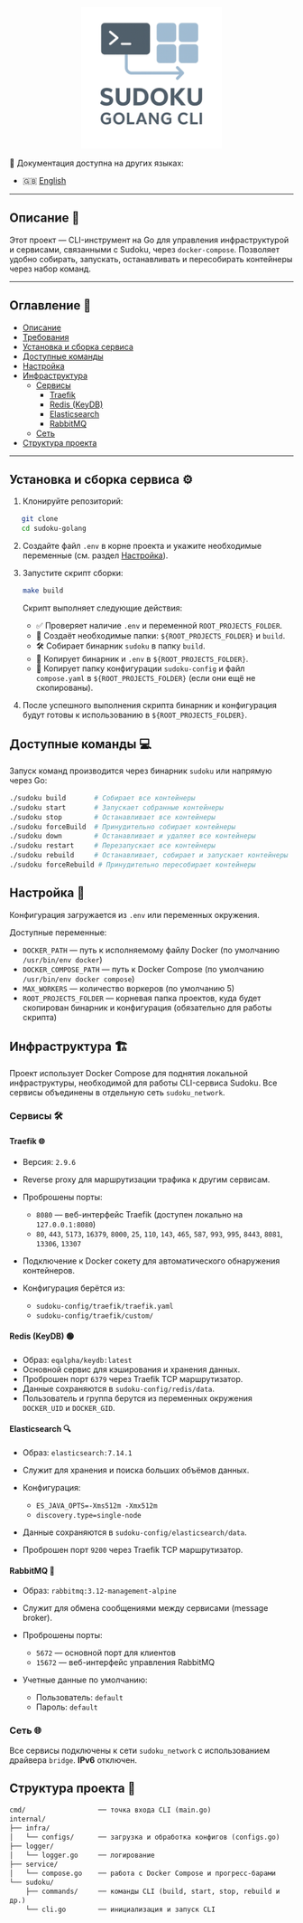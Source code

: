 <p align="center">
  <img src="img/logo.png" alt="Sudoku Golang CLI Logo" width="250"/>
</p>

📘 Документация доступна на других языках:

* 🇬🇧 [English](README.en.md)

---

## Описание 📝

Этот проект — CLI-инструмент на Go для управления инфраструктурой и сервисами, связанными с Sudoku, через `docker-compose`. Позволяет удобно собирать, запускать, останавливать и пересобирать контейнеры через набор команд.

---

## Оглавление 📑

* [Описание](#описание)
* [Требования](#требования)
* [Установка и сборка сервиса](#установка-и-сборка-сервиса)
* [Доступные команды](#доступные-команды)
* [Настройка](#настройка)
* [Инфраструктура](#инфраструктура)
    * [Сервисы](#сервисы)
        * [Traefik](#traefik)
        * [Redis (KeyDB)](#redis-keydb)
        * [Elasticsearch](#elasticsearch)
        * [RabbitMQ](#rabbitmq)
    * [Сеть](#сеть)
* [Структура проекта](#структура-проекта)

---

## Установка и сборка сервиса ⚙️

1. Клонируйте репозиторий:

```sh
   git clone
   cd sudoku-golang
```

2. Создайте файл `.env` в корне проекта и укажите необходимые переменные (см. раздел [Настройка](#настройка)).

3. Запустите скрипт сборки:

   ```sh
   make build
   ```

   Скрипт выполняет следующие действия:

    * ✅ Проверяет наличие `.env` и переменной `ROOT_PROJECTS_FOLDER`.
    * 📂 Создаёт необходимые папки: `${ROOT_PROJECTS_FOLDER}` и `build`.
    * 🛠️ Собирает бинарник `sudoku` в папку `build`.
    * 📁 Копирует бинарник и `.env` в `${ROOT_PROJECTS_FOLDER}`.
    * 📄 Копирует папку конфигурации `sudoku-config` и файл `compose.yaml` в `${ROOT_PROJECTS_FOLDER}` (если они ещё не скопированы).

4. После успешного выполнения скрипта бинарник и конфигурация будут готовы к использованию в `${ROOT_PROJECTS_FOLDER}`.

## Доступные команды 💻

Запуск команд производится через бинарник `sudoku` или напрямую через Go:

```sh
./sudoku build       # Собирает все контейнеры
./sudoku start       # Запускает собранные контейнеры
./sudoku stop        # Останавливает все контейнеры
./sudoku forceBuild  # Принудительно собирает контейнеры
./sudoku down        # Останавливает и удаляет все контейнеры
./sudoku restart     # Перезапускает все контейнеры
./sudoku rebuild     # Останавливает, собирает и запускает контейнеры
./sudoku forceRebuild # Принудительно пересобирает контейнеры
```

## Настройка 🔧

Конфигурация загружается из `.env` или переменных окружения.

Доступные переменные:

* `DOCKER_PATH` — путь к исполняемому файлу Docker (по умолчанию `/usr/bin/env docker`)
* `DOCKER_COMPOSE_PATH` — путь к Docker Compose (по умолчанию `/usr/bin/env docker compose`)
* `MAX_WORKERS` — количество воркеров (по умолчанию 5)
* `ROOT_PROJECTS_FOLDER` — корневая папка проектов, куда будет скопирован бинарник и конфигурация (обязательно для работы скрипта)

## Инфраструктура 🏗️

Проект использует Docker Compose для поднятия локальной инфраструктуры, необходимой для работы CLI-сервиса Sudoku. Все сервисы объединены в отдельную сеть `sudoku_network`.

### Сервисы 🛠️

#### Traefik 🌐

* Версия: `2.9.6`
* Reverse proxy для маршрутизации трафика к другим сервисам.
* Проброшены порты:

    * `8080` — веб-интерфейс Traefik (доступен локально на `127.0.0.1:8080`)
    * `80`, `443`, `5173`, `16379`, `8000`, `25`, `110`, `143`, `465`, `587`, `993`, `995`, `8443`, `8081`, `13306`, `13307`
* Подключение к Docker сокету для автоматического обнаружения контейнеров.
* Конфигурация берётся из:

    * `sudoku-config/traefik/traefik.yaml`
    * `sudoku-config/traefik/custom/`

#### Redis (KeyDB) 🟢

* Образ: `eqalpha/keydb:latest`
* Основной сервис для кэширования и хранения данных.
* Проброшен порт `6379` через Traefik TCP маршрутизатор.
* Данные сохраняются в `sudoku-config/redis/data`.
* Пользователь и группа берутся из переменных окружения `DOCKER_UID` и `DOCKER_GID`.

#### Elasticsearch 🔍

* Образ: `elasticsearch:7.14.1`
* Служит для хранения и поиска больших объёмов данных.
* Конфигурация:

    * `ES_JAVA_OPTS=-Xms512m -Xmx512m`
    * `discovery.type=single-node`
* Данные сохраняются в `sudoku-config/elasticsearch/data`.
* Проброшен порт `9200` через Traefik TCP маршрутизатор.

#### RabbitMQ 🐇

* Образ: `rabbitmq:3.12-management-alpine`
* Служит для обмена сообщениями между сервисами (message broker).
* Проброшены порты:

    * `5672` — основной порт для клиентов
    * `15672` — веб-интерфейс управления RabbitMQ
* Учетные данные по умолчанию:

    * Пользователь: `default`
    * Пароль: `default`

### Сеть 🌐

Все сервисы подключены к сети `sudoku_network` с использованием драйвера `bridge`. **IPv6** отключен.

## Структура проекта 📂

```
cmd/                  ── точка входа CLI (main.go)
internal/
├── infra/
│   └── configs/      ── загрузка и обработка конфигов (configs.go)
├── logger/
│   └── logger.go     ── логирование
├── service/
│   └── compose.go    ── работа с Docker Compose и прогресс-барами
└── sudoku/
    ├── commands/     ── команды CLI (build, start, stop, rebuild и др.)
    └── cli.go        ── инициализация и запуск CLI
```
